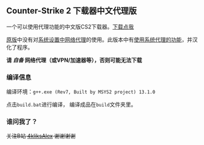 ## Counter-Strike 2 下载器中文代理版
一个可以使用代理功能的中文版CS2下载器。[下载点我](https://github.com/4kliksAlex/CS2-Downloader-zh_Hans/releases/download/3.2/build.zip)

[原版](https://github.com/CS2-OOF-LV/CS2Installer)中没有对[系统设置中网络代理](https://support.microsoft.com/zh-cn/windows/%E5%9C%A8-windows-%E4%B8%AD%E4%BD%BF%E7%94%A8%E4%BB%A3%E7%90%86%E6%9C%8D%E5%8A%A1%E5%99%A8)的使用。此版本中有[使用系统代理的功能](https://learn.microsoft.com/zh-cn/windows/win32/api/wininet/nf-wininet-internetopenw)，并汉化了程序。

**请 _自备_ 网络代理（或VPN/加速器等），否则可能无法下载**

### 编译信息

编译环境：`g++.exe (Rev7, Built by MSYS2 project) 13.1.0`

点击`build.bat`进行编译，
编译成品在`build`文件夹里。

### 谁问我了？

~~关注B站 [4kliksAlex](https://space.bilibili.com/1004361629/) 谢谢谢谢~~
